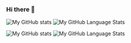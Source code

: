 ### Hi there 👋

<!--
**Gusta-Luiz/Gusta-Luiz** is a ✨ _special_ ✨ repository because its `README.md` (this file) appears on your GitHub profile.

Here are some ideas to get you started:

 🔭 I’m currently working on ...
 🌱 I’m currently learning ...
 👯 I’m looking to collaborate on ...
 🤔 I’m looking for help with ...
 💬 Ask me about ...
 📫 How to reach me: ...
 😄 Pronouns: ...
 ⚡ Fun fact: ...
-->

![My GitHub stats](https://raw.githubusercontent.com/Gusta-Luiz/github-stats/master/generated/overview.svg#gh-dark-mode-only)
![My GitHub Language Stats](https://raw.githubusercontent.com/Gusta-Luiz/github-stats/master/generated/overview.svg#gh-light-mode-only)

![My GitHub stats](https://raw.githubusercontent.com/Gusta-Luiz/github-stats/master/generated/languages.svg#gh-dark-mode-only)
![My GitHub Language Stats](https://raw.githubusercontent.com/Gusta-Luiz/github-stats/master/generated/languages.svg#gh-light-mode-only)
